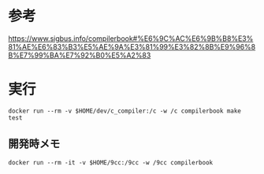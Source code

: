 # 参考
https://www.sigbus.info/compilerbook#%E6%9C%AC%E6%9B%B8%E3%81%AE%E6%83%B3%E5%AE%9A%E3%81%99%E3%82%8B%E9%96%8B%E7%99%BA%E7%92%B0%E5%A2%83


# 実行
```
docker run --rm -v $HOME/dev/c_compiler:/c -w /c compilerbook make test
```

## 開発時メモ
```
docker run --rm -it -v $HOME/9cc:/9cc -w /9cc compilerbook
```